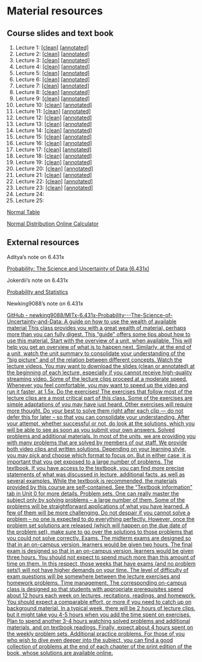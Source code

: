 # Material resources

## Course slides and text book

1. Lecture 1: [[clean]](https://courses.edx.org/assets/courseware/v1/72030270676178c44564492ac38555d2/asset-v1:MITx+6.431x+1T2024+type@asset+block/lectureslides_L01cleanslides.pdf) [[annotated]](https://courses.edx.org/assets/courseware/v1/763ee7dc9d36ae6414892cf0a457cb0d/asset-v1:MITx+6.431x+1T2024+type@asset+block/lectureslides_L01annotatedslides.pdf)
2. Lecture 2: [[clean]](https://courses.edx.org/assets/courseware/v1/fbd43b5de350748c166d3590b6ab2806/asset-v1:MITx+6.431x+1T2024+type@asset+block/lectureslides_L02Cleanslides.pdf) [[annotated]](https://courses.edx.org/assets/courseware/v1/7e33e8ca9cfaf01b34ebcfd3e463735a/asset-v1:MITx+6.431x+1T2024+type@asset+block/lectureslides_L02annotatedslides.pdf)
3. Lecture 3: [[clean]](https://courses.edx.org/assets/courseware/v1/456d688990bda0b8bfda65e13bde027f/asset-v1:MITx+6.431x+1T2024+type@asset+block/lectureslides_L03cleanslides.pdf) [[annotated]](https://courses.edx.org/assets/courseware/v1/16bf5e8322efff0c0ccc8ad6c6239334/asset-v1:MITx+6.431x+1T2024+type@asset+block/lectureslides_L03annotatedslides.pdf)
4. Lecture 4: [[clean]](https://courses.edx.org/assets/courseware/v1/6247d54f01b8f50d4eb7c85e4549cdb0/asset-v1:MITx+6.431x+1T2024+type@asset+block/lectureslides_L04-clean-slides.pdf) [[annotated]](https://courses.edx.org/assets/courseware/v1/70238703550d39dbf146b44896b92ae3/asset-v1:MITx+6.431x+1T2024+type@asset+block/lectureslides_L04-annotated-slides.pdf)
5. Lecture 5: [[clean]](https://courses.edx.org/assets/courseware/v1/ca3078fab429bcc9db6f2b562e12f959/asset-v1:MITx+6.431x+1T2024+type@asset+block/lectureslides_L05-clean-slides.pdf) [[annotated]](https://courses.edx.org/assets/courseware/v1/fe59e64db945dbc0bee1468169284f8e/asset-v1:MITx+6.431x+1T2024+type@asset+block/lectureslides_L05-annotated-slides.pdf)
6. Lecture 6: [[clean]](https://courses.edx.org/assets/courseware/v1/55a6be8b73b1a9060f8003a1cffb0e6b/asset-v1:MITx+6.431x+1T2024+type@asset+block/lectureslides_L06-clean-slides.pdf) [[annotated]](https://courses.edx.org/assets/courseware/v1/364fef85d8e4340712492e316cf2a5e1/asset-v1:MITx+6.431x+1T2024+type@asset+block/lectureslides_L06-annotated-slides.pdf)
7. Lecture 7: [[clean]](https://courses.edx.org/assets/courseware/v1/dfe25fabda68cc9c6fdb1ac352a9660c/asset-v1:MITx+6.431x+1T2024+type@asset+block/lectureslides_L07-clean-slides.pdf) [[annotated]](https://courses.edx.org/assets/courseware/v1/ed3e666b7201ed057bc53c61b930a15d/asset-v1:MITx+6.431x+1T2024+type@asset+block/lectureslides_L07-annotated-slides.pdf)
8. Lecture 8: [[clean]](https://courses.edx.org/assets/courseware/v1/7f81a79c9c8ffe07a624955383a79316/asset-v1:MITx+6.431x+1T2024+type@asset+block/lectureslides_L08cleanslides.pdf) [[annotated]](https://courses.edx.org/assets/courseware/v1/5cf77ed9458e92c9b91d01c47649aba7/asset-v1:MITx+6.431x+1T2024+type@asset+block/lectureslides_L08annotatedslides.pdf)
9. Lecture 9: [[clean]](https://courses.edx.org/assets/courseware/v1/aaa368319ef0c9e123487b93b02c2e08/asset-v1:MITx+6.431x+1T2024+type@asset+block/lectureslides_L09cleanslides.pdf) [[annotated]](https://courses.edx.org/assets/courseware/v1/57a0f6872b97da46ba13d1c799fdf344/asset-v1:MITx+6.431x+1T2024+type@asset+block/lectureslides_L09annotatedslides.pdf)
10. Lecture 10: [[clean]](https://courses.edx.org/assets/courseware/v1/21bf3a1f5fc510a0a86fd798691bc416/asset-v1:MITx+6.431x+1T2024+type@asset+block/lectureslides_L10cleanslides.pdf) [[annotated]](https://courses.edx.org/assets/courseware/v1/6c8c83fc76d5a7e1051ad1db173e976d/asset-v1:MITx+6.431x+1T2024+type@asset+block/lectureslides_L10annotatedslides.pdf)
11. Lecture 11: [[clean]](https://courses.edx.org/assets/courseware/v1/1b8585e226baa3938df06b2408ea9f1a/asset-v1:MITx+6.431x+1T2024+type@asset+block/lectureslides_L11cleanslides.pdf) [[annotated]](https://courses.edx.org/assets/courseware/v1/22d77661646e89b846880bb0955256a3/asset-v1:MITx+6.431x+1T2024+type@asset+block/lectureslides_L11annotatedslides.pdf)
12. Lecture 12: [[clean]](https://courses.edx.org/assets/courseware/v1/e042ffdc66eeeb8c463107a8e78b6a5c/asset-v1:MITx+6.431x+1T2024+type@asset+block/lectureslides_L12cleanslides.pdf) [[annotated]](https://courses.edx.org/assets/courseware/v1/6f388c061df5f3f1d47bd83cbc315598/asset-v1:MITx+6.431x+1T2024+type@asset+block/lectureslides_L12annotatedslides.pdf)
13. Lecture 13: [[clean]](https://courses.edx.org/assets/courseware/v1/b06ba69158bbe4e438087f16e240a8d1/asset-v1:MITx+6.431x+1T2024+type@asset+block/lectureslides_L13cleanslides.pdf) [[annotated]](https://courses.edx.org/assets/courseware/v1/5e5e30f21d0b68d7fea3d7c8f3ec7031/asset-v1:MITx+6.431x+1T2024+type@asset+block/lectureslides_L13annotatedslides.pdf)
14. Lecture 14: [[clean]](https://courses.edx.org/assets/courseware/v1/7cc7ffe1100786c2660ac3371b05252b/asset-v1:MITx+6.431x+1T2024+type@asset+block/lectureslides_L14-clean.pdf) [[annotated]](https://courses.edx.org/assets/courseware/v1/d1146be0ccdf4f519873c048343938e9/asset-v1:MITx+6.431x+1T2024+type@asset+block/lectureslides_L14-annotated.pdf)
15. Lecture 15: [[clean]](https://courses.edx.org/assets/courseware/v1/73780eb6023b23df88ff18475255f11b/asset-v1:MITx+6.431x+1T2024+type@asset+block/lectureslides_L15-clean-slides.pdf) [[annotated]](https://courses.edx.org/assets/courseware/v1/61e5005a7c3429b4d4814bfe7c855020/asset-v1:MITx+6.431x+1T2024+type@asset+block/lectureslides_L15-annotated.pdf)
16. Lecture 16: [[clean]](https://courses.edx.org/assets/courseware/v1/6c0ff8ab30b0fd1c4299e1675b919d4f/asset-v1:MITx+6.431x+1T2024+type@asset+block/lectureslides_L16-clean.pdf) [[annotated]](https://courses.edx.org/assets/courseware/v1/203ab23c0eb72c70442fea689df9c97f/asset-v1:MITx+6.431x+1T2024+type@asset+block/lectureslides_L16-annotated.pdf)
17. Lecture 17: [[clean]](https://courses.edx.org/assets/courseware/v1/b0851a276fada05f0f9fb3f8af0ca5ae/asset-v1:MITx+6.431x+1T2024+type@asset+block/lectureslides_L17-clean.pdf) [[annotated]](https://courses.edx.org/assets/courseware/v1/cd199a805ba40132f4454dc6ebb398f4/asset-v1:MITx+6.431x+1T2024+type@asset+block/lectureslides_L17-annotated.pdf)
18. Lecture 18: [[clean]](https://courses.edx.org/assets/courseware/v1/ddd41498e3d7aedd848267fbe4f49fe7/asset-v1:MITx+6.431x+1T2024+type@asset+block/lectureslides_L18-clean-slides.pdf) [[annotated]](https://courses.edx.org/assets/courseware/v1/1d52249d662b098a3c9803e1de0757d6/asset-v1:MITx+6.431x+1T2024+type@asset+block/lectureslides_L18-annotated-slides.pdf)
19. Lecture 19: [[clean]](https://courses.edx.org/assets/courseware/v1/ac950ece6a1ab8c9aac5f8057ec1c1da/asset-v1:MITx+6.431x+1T2024+type@asset+block/lectureslides_L19-clean-slides.pdf) [[annotated]](https://courses.edx.org/assets/courseware/v1/3d36b84f7f15203aaa1005f1e4a37569/asset-v1:MITx+6.431x+1T2024+type@asset+block/lectureslides_L19-annotated-slides.pdf)
20. Lecture 20: [[clean]](https://courses.edx.org/assets/courseware/v1/e00faa01de9afcbe03df96082f11c77d/asset-v1:MITx+6.431x+1T2024+type@asset+block/lectureslides_L20-clean-slides.pdf) [[annotated]](https://courses.edx.org/assets/courseware/v1/5faf36c8620223354a754197363df5f0/asset-v1:MITx+6.431x+1T2024+type@asset+block/lectureslides_L20-annotated-slides.pdf)
21. Lecture 21: [[clean]](https://courses.edx.org/assets/courseware/v1/f71b57f3ee970e35771f98e7a7e3ce97/asset-v1:MITx+6.431x+1T2024+type@asset+block/lectureslides_L21-clean-slides.pdf) [[annotated]](https://courses.edx.org/assets/courseware/v1/7ceb18dfa310b99c8c45eba0bba894b4/asset-v1:MITx+6.431x+1T2024+type@asset+block/lectureslides_L21-annotated-slides.pdf)
22. Lecture 22: [[clean]](https://courses.edx.org/assets/courseware/v1/f69eda75f37e9cea57123ddd59b53073/asset-v1:MITx+6.431x+1T2024+type@asset+block/lectureslides_L22-clean-slides.pdf) [[annotated]](https://courses.edx.org/assets/courseware/v1/be3ada366f70f0e3548b36f71e8fef3d/asset-v1:MITx+6.431x+1T2024+type@asset+block/lectureslides_L22-annotated-slides.pdf)
23. Lecture 23: [[clean]](https://courses.edx.org/assets/courseware/v1/ab8afe32765d39caa9d46e7af4f036d4/asset-v1:MITx+6.431x+1T2024+type@asset+block/lectureslides_L23-clean-slides.pdf) [[annotated]](https://courses.edx.org/assets/courseware/v1/6f65258bf4080bb08fcaca6e1d26d5b8/asset-v1:MITx+6.431x+1T2024+type@asset+block/lectureslides_L23-annotated-slides.pdf)
24. Lecture 24: 
25. Lecture 25: 

[Normal Table](https://courses.edx.org/assets/courseware/v1/b8c77fd2a9d2d95cca0a6c3f41dc9753/asset-v1:MITx+6.431x+1T2024+type@asset+block/resources_normaltable.pdf)

[Normal Distribution Online Calculator](http://onlinestatbook.com/2/calculators/normal_dist.html)

## External resources

Aditya’s note on 6.431x

[Probability: The Science and Uncertainty of Data (6.431x)](https://aditya-jaishankar.github.io/coursenotes/probability/#)

Jokerdii’s note on 6.431x

[Probability and Statistics](https://jokerdii.github.io/probability-and-statistics-notes/#/probability/U3-lec4?id=exercise-1-use-counting-to-calculate-probabilities)

Newking9088’s note on 6.431x

[GitHub - newking9088/MITx-6.431x-Probability---The-Science-of-Uncertainty-and-Data: A guide on how to use the wealth of available material  This class provides you with a great wealth of material, perhaps more than you can fully digest. This “guide" offers some tips about how to use this material.  Start with the overview of a unit, when available. This will help you get an overview of what is to happen next. Similarly, at the end of a unit, watch the unit summary to consolidate your understanding of the “big picture" and of the relation between different concepts.  Watch the lecture videos. You may want to download the slides (clean or annotated) at the beginning of each lecture, especially if you cannot receive high-quality streaming video. Some of the lecture clips proceed at a moderate speed. Whenever you feel comfortable, you may want to speed up the video and run it faster, at 1.5x.  Do the exercises! The exercises that follow most of the lecture clips are a most critical part of this class. Some of the exercises are simple adaptations of you may have just heard. Other exercises will require more thought. Do your best to solve them right after each clip — do not defer this for later – so that you can consolidate your understanding. After your attempt, whether successful or not, do look at the solutions, which you will be able to see as soon as you submit your own answers.  Solved problems and additional materials. In most of the units, we are providing you with many problems that are solved by members of our staff. We provide both video clips and written solutions. Depending on your learning style, you may pick and choose which format to focus on. But in either case, it is important that you get exposed to a large number of problems.  The textbook. If you have access to the textbook, you can find more precise statements of what was discussed in lecture, additional facts, as well as several examples. While the textbook is recommended, the materials provided by this course are self-contained. See the “Textbook information" tab in Unit 0 for more details.  Problem sets. One can really master the subject only by solving problems – a large number of them. Some of the problems will be straightforward applications of what you have learned. A few of them will be more challenging. Do not despair if you cannot solve a problem – no one is expected to do everything perfectly. However, once the problem set solutions are released (which will happen on the due date of the problem set), make sure to go over the solutions to those problems that you could not solve correctly.  Exams. The midterm exams are designed so that in an on-campus version, learners would be given two hours. The final exam is designed so that in an on-campus version, learners would be given three hours. You should not expect to spend much more than this amount of time on them. In this respect, those weeks that have exams (and no problem sets!) will not have higher demands on your time. The level of difficulty of exam questions will be somewhere between the lecture exercises and homework problems.  Time management. The corresponding on-campus class is designed so that students with appropriate prerequisites spend about 12 hours each week on lectures, recitations, readings, and homework. You should expect a comparable effort, or more if you need to catch up on background material. In a typical week, there will be 2 hours of lecture clips, but it might take you 4-5 hours when you add the time spent on exercises. Plan to spend another 3-4 hours watching solved problems and additional materials, and on textbook readings. Finally, expect about 4 hours spent on the weekly problem sets.  Additional practice problems. For those of you who wish to dive even deeper into the subject, you can find a good collection of problems at the end of each chapter of the print edition of the book, whose solutions are available online.](https://github.com/newking9088/MITx-6.431x-Probability---The-Science-of-Uncertainty-and-Data/tree/master)